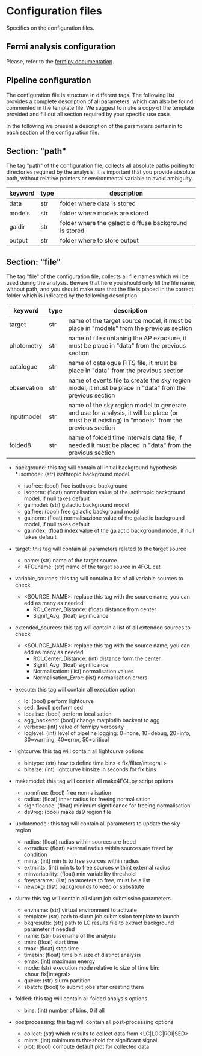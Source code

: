 # Configuration files

Specifics on the configuration files.

## Fermi analysis configuration

Please, refer to the [fermipy documentation](https://fermipy.readthedocs.io/en/latest/).

## Pipeline configuration

The configuration file is structure in different tags. The following list provides a complete description of all parameters, which can also be found commented in the template file. We suggest to make a copy of the template provided and fill out all section required by your specific use case.

In the following we present a description of the parameters pertainin to each section of the configuration file.

## Section: "path"

The tag "path" of the configuration file, collects all absolute paths poiting to directories required by the analysis. It is important that you provide absolute path, without relative pointers or environmental variable to avoid ambiguity.

| keyword        | type | description                            |
|----------------|------|----------------------------------------|
| data           | str  | folder where data is stored            |   
| models         | str  | folder where models are stored         |
| galdir         | str  | folder where the galactic diffuse background is stored |
| output         | str  | folder where to store output           |

## Section: "file"

The tag "file" of the configuration file, collects all file names which will be used during the analysis. Beware that here you should only fill the file name, without path, and you should make sure that the file is placed in the correct folder which is indicated by the following description.

| keyword        | type | description                            |
|----------------|------|----------------------------------------|
| target         | str  | name of the target source model, it must be place in "models" from the previous section |
| photometry     | str  | name of file contaning the AP exposure, it must be place in "data" from the previous section |
| catalogue      | str  | name of catalogue FITS file, it must be place in "data" from the previous section |
| observation    | str  | name of events file to create the sky region model, it must be place in "data" from the previous section |
| inputmodel     | str  | name of the sky region model to generate and use for analysis, it will be place (or must be if existing) in "models" from the previous section |
| folded8        | str  | name of folded time intervals data file, if needed it must be placed in "data" from the previous section |

* background: this tag will contain all initial background hypothesis
  * isomodel: (str) isothropic background model
  * isofree: (bool) free isothropic background
  * isonorm: (float) normalisation value of the isothropic background model, if null takes default
  * galmodel: (str) galactic background model
  * galfree: (bool) free galactic background model
  * galnorm: (float) normalisazione value of the galactic background model, if null takes default
  * galindex: (float) index value of the galactic background model, if null takes default

* target: this tag will contain all parameters related to the target source
  * name: (str) name of the target source
  * 4FGLname: (str) name of the target source in 4FGL cat

* variable_sources: this tag will contain a list of all variable sources to check 
  * <SOURCE_NAME>: replace this tag with the source name, you can add as many as needed
    * ROI_Center_Distance: (float) distance from center
    * Signif_Avg: (float) significance

* extended_sources: this tag will contain a list of all extended sources to check 
  * <SOURCE_NAME>: replace this tag with the source name, you can add as many as needed
    * ROI_Center_Distance: (int) distance form the center
    * Signif_Avg: (float) significance
    * Normalisation: (list) normalisation values
    * Normalisation_Error: (list) normalisation errors

* execute: this tag will contain all execution option
  * lc: (bool) perform lightcurve
  * sed: (bool) perform sed
  * localise: (bool) perform localisation
  * agg_backend: (bool) change matplotlib backent to agg
  * verbose: (int) value of fermipy verbosity
  * loglevel: (int) level of pipeline logging: 0=none, 10=debug, 20=info, 30=warning, 40=error, 50=critical

* lightcurve: this tag will contain all lightcurve options
  * bintype: (str) how to define time bins < fix/filter/integral >
  * binsize: (int) lightcurve binsize in seconds for fix bins

* makemodel: this tag will contain all make4FGL.py script options
  * normfree: (bool) free normalisation
  * radius: (float) inner radius for freeing normalisation
  * significance: (float) minimum significance for freeing normalisation
  * ds9reg: (bool) make ds9 region file

* updatemodel: this tag will contain all parameters to update the sky region  
  * radius: (float) radius within sources are freed
  * extradius: (float) external radius within sources are freed by condition
  * mints: (int) min ts to free sources within radius
  * extmints: (int) min ts to free sources withint external radius
  * minvariability: (float) min variability threshold
  * freeparams: (list) parameters to free, must be a list
  * newbkg: (list) backgrounds to keep or substitute

* slurm: this tag will contain all slurm job submission parameters 
  * envname: (str) virtual environment to activate
  * template: (str) path to slurm job submission template to launch
  * bkgresults: (str) path to LC results file to extract background parameter if needed
  * name: (str) basename of the analysis
  * tmin: (float) start time 
  * tmax: (float) stop time
  * timebin: (float) time bin size of distinct analysis
  * emax: (int) maximum energy
  * mode: (str) execution mode relative to size of time bin: <hour|fix|integral>
  * queue: (str) slurm partition
  * sbatch: (bool) to submit jobs after creating them

* folded: this tag will contain all folded analysis options
  * bins: (int) number of bins, 0 if all

* postprocessing: this tag will contain all post-processing options
  * collect: (str) which results to collect data from <LC|LOC|ROI|SED>
  * mints: (int) minimum ts threshold for significant signal
  * plot: (bool) compute default plot for collected data